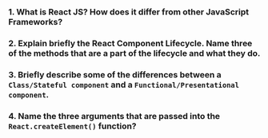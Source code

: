 ### 1. What is React JS? How does it differ from other JavaScript Frameworks?

### 2. Explain briefly the React Component Lifecycle. Name three of the methods that are a part of the lifecycle and what they do.

### 3. Briefly describe some of the differences between a ``Class/Stateful component`` and a ``Functional/Presentational component``.

### 4. Name the three arguments that are passed into the ``React.createElement()`` function?